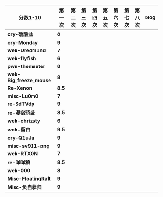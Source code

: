 | **分数1-10** | **第一次** | **第二次** | **第三次** | **第四次** | **第五次** | **第六次** | **第七次** | **第八次** | **blog** |
| --- | --- | --- | --- | --- | --- | --- | --- | --- | --- |
| **cry-硫酸盐** | **8** |  |  |  |  |  |  |  |  |
| **cry-Monday** | **9** |  |  |  |  |  |  |  |  |
| **web-Dre4m1nd** | **7** |  |  |  |  |  |  |  |  |
| **web-flyfish** | **6** |  |  |  |  |  |  |  |  |
| **pwn-themaster** | **8** |  |  |  |  |  |  |  |  |
| **web-Big_freeze_mouse** | **8** |  |  |  |  |  |  |  |  |
| **Re-Xenon** | **8.5** |  |  |  |  |  |  |  |  |
| **misc-Lu0m0** | **7** |  |  |  |  |  |  |  |  |
| **re-SdTVdp** | **9** |  |  |  |  |  |  |  |  |
| **re-漫宿骄盛** | **8.5** |  |  |  |  |  |  |  |  |
| **web-chrizsty** | **6** |  |  |  |  |  |  |  |  |
| **web-留白** | **9.5** |  |  |  |  |  |  |  |  |
| **cry-Q1uJu** | **9** |  |  |  |  |  |  |  |  |
| **misc-sy911-png** | **9** |  |  |  |  |  |  |  |  |
| **web-RTXON** | **7** |  |  |  |  |  |  |  |  |
| **re-咩咩狼** | **8.5** |  |  |  |  |  |  |  |  |
| **web-000** | **8** |  |  |  |  |  |  |  |  |
| **Misc-FloatingRaft** | **9** |  |  |  |  |  |  |  |  |
| **Misc-负自孽归** | **9** |  |  |  |  |  |  |  |  |
